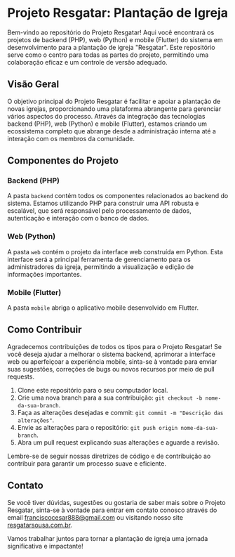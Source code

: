 # Projeto Resgatar: Plantação de Igreja

Bem-vindo ao repositório do Projeto Resgatar! Aqui você encontrará os projetos de backend (PHP), web (Python) e mobile (Flutter) do sistema em desenvolvimento para a plantação de igreja "Resgatar". Este repositório serve como o centro para todas as partes do projeto, permitindo uma colaboração eficaz e um controle de versão adequado.

## Visão Geral

O objetivo principal do Projeto Resgatar é facilitar e apoiar a plantação de novas igrejas, proporcionando uma plataforma abrangente para gerenciar vários aspectos do processo. Através da integração das tecnologias backend (PHP), web (Python) e mobile (Flutter), estamos criando um ecossistema completo que abrange desde a administração interna até a interação com os membros da comunidade.

## Componentes do Projeto

### Backend (PHP)

A pasta `backend` contém todos os componentes relacionados ao backend do sistema. Estamos utilizando PHP para construir uma API robusta e escalável, que será responsável pelo processamento de dados, autenticação e interação com o banco de dados.

### Web (Python)

A pasta `web` contém o projeto da interface web construída em Python. Esta interface será a principal ferramenta de gerenciamento para os administradores da igreja, permitindo a visualização e edição de informações importantes.

### Mobile (Flutter)

A pasta `mobile` abriga o aplicativo mobile desenvolvido em Flutter.

## Como Contribuir

Agradecemos contribuições de todos os tipos para o Projeto Resgatar! Se você deseja ajudar a melhorar o sistema backend, aprimorar a interface web ou aperfeiçoar a experiência mobile, sinta-se à vontade para enviar suas sugestões, correções de bugs ou novos recursos por meio de pull requests.

1. Clone este repositório para o seu computador local.
2. Crie uma nova branch para a sua contribuição: `git checkout -b nome-da-sua-branch`.
3. Faça as alterações desejadas e commit: `git commit -m "Descrição das alterações"`.
4. Envie as alterações para o repositório: `git push origin nome-da-sua-branch`.
5. Abra um pull request explicando suas alterações e aguarde a revisão.

Lembre-se de seguir nossas diretrizes de código e de contribuição ao contribuir para garantir um processo suave e eficiente.

## Contato

Se você tiver dúvidas, sugestões ou gostaria de saber mais sobre o Projeto Resgatar, sinta-se à vontade para entrar em contato conosco através do email franciscocesar888@gmail.com ou visitando nosso site [resgatarsousa.com.br](https://resgatarsousa.com.br/).

Vamos trabalhar juntos para tornar a plantação de igreja uma jornada significativa e impactante!

